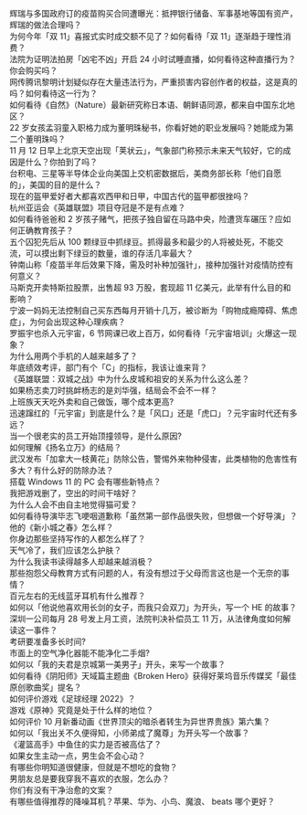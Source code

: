 辉瑞与多国政府订的疫苗购买合同遭曝光：抵押银行储备、军事基地等国有资产，辉瑞的做法合理吗？  
为何今年「双 11」喜报式实时成交额不见了？如何看待「双 11」逐渐趋于理性消费？  
法院为证明法拍房「凶宅不凶」开启 24 小时试睡直播，如何看待这种直播行为？你会购买吗？  
网传腾讯黎明计划疑似存在大量违法行为，严重损害内容创作者的权益，这是真的吗？如何看待这一行为？  
如何看待《自然》（Nature）最新研究称日本语、朝鲜语同源，都来自中国东北地区？  
22 岁女孩孟羽童入职格力成为董明珠秘书，你看好她的职业发展吗？她能成为第二个董明珠吗？  
11 月 12 日早上北京天空出现「荚状云」，气象部门称预示未来天气较好，它的成因是什么？你拍到了吗？  
台积电、三星等半导体企业向美国上交机密数据后，美商务部长称「他们自愿的」，美国的目的是什么？  
现在的盔甲爱好者大都喜欢西甲和日甲，中国古代的盔甲都很挫吗？  
杭州亚运会《英雄联盟》项目夺冠是不是有点难？  
如何看待爸爸和 2 岁孩子赌气，把孩子独自留在马路中央，险遭货车碾压？应如何正确教育孩子？  
五个囚犯先后从 100 颗绿豆中抓绿豆。抓得最多和最少的人将被处死，不能交流，可以摸出剩下绿豆的数量，谁的存活几率最大？  
钟南山称「疫苗半年后效果下降，需及时补种加强针」，接种加强针对疫情防控有何意义？  
马斯克开卖特斯拉股票，出售超 93 万股，套现超 11 亿美元，此举有什么目的和影响？  
宁波一妈妈无法控制自己买东西每月开销十几万，被诊断为「购物成瘾障碍、焦虑症」，为何会出现这种心理疾病？  
罗振宇也杀入元宇宙，6 节网课已收上百万，如何看待「元宇宙培训」火爆这一现象？  
为什么用两个手机的人越来越多了？  
年底绩效考评，部门有个「C」的指标，我该让谁来背？  
《英雄联盟：双城之战》中为什么皮城和祖安的关系为什么这么差？  
如果杨志卖刀时挑衅杨志的是刘华强，结局会不会不一样？  
上班族天天吃外卖和自己做饭，哪个成本更高?  
迅速蹿红的「元宇宙」到底是什么？是「风口」还是「虎口」？元宇宙时代还有多远？  
当一个很老实的员工开始顶撞领导，是什么原因?  
如何理解《扬名立万》的结局？  
武汉发布「加拿大一枝黄花」防除公告，警惕外来物种侵害，此类植物的危害性有多大？有什么好的防除办法？  
搭载 Windows 11 的 PC 会有哪些新特点？  
我把游戏删了，空出的时间干啥好？  
为什么人会不由自主地觉得猫可爱？  
如何看待导演毕志飞哽咽道歉称「虽然第一部作品很失败，但想做一个好导演」？他的《新小城之春》怎么样？  
你身边那些坚持写作的人都怎么样了？  
天气冷了，我们应该怎么护肤？  
为什么我读书读得越多人却越来越消极？  
那些抱怨父母教育方式有问题的人，有没有想过于父母而言这也是一个无奈的事情？  
百元左右的无线蓝牙耳机有什么推荐？  
如何以「他说他喜欢用长剑的女子，而我只会双刀」为开头，写一个 HE 的故事？  
深圳一公司每月 28 号发上月工资，法院判决补偿员工 11 万，从法律角度如何解读这一事件？  
考研要准备多长时间?  
市面上的空气净化器能不能净化二手烟?  
如何以「我的夫君是京城第一美男子」开头，来写一个故事？  
如何看待《阴阳师》天域篇主题曲《Broken Hero》获得好莱坞音乐传媒奖「最佳原创歌曲奖」提名？  
如何评价游戏《足球经理 2022》？  
游戏《原神》究竟是处于什么样的地位？  
如何评价 10 月新番动画《世界顶尖的暗杀者转生为异世界贵族》第六集？  
如何以「我出关不久便得知，小师弟成了魔尊」为开头写一个故事？  
《灌篮高手》中鱼住的实力是否被高估了？  
如果女生主动一点，男生会不会心动？  
有哪些你明知道很健康，但就是不想吃的食物？  
男朋友总是要我穿我不喜欢的衣服，怎么办？  
你们有没有干净治愈的文案？  
有哪些值得推荐的降噪耳机？苹果、华为、小鸟、魔浪、 beats 哪个更好？  
